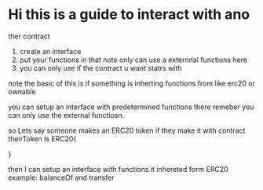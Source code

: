 # Hi this is a guide to interact with ano
ther contract

1. create an interface
2. put your functions in that
note only can use a externnal functions here
4. you can only use if the contract u want statrs with 

note the basic of this is if something is inherting functions
from like erc20 or ownable

you can setup an interface with predetermined functions there remeber
you can only use the external functiosn. 

so Lets say someone makes an ERC20 token
if they make it with contract theirToken is ERC20{

}

then I can setup an interface with functions it inhereted form ERC20
example: balanceOf and transfer